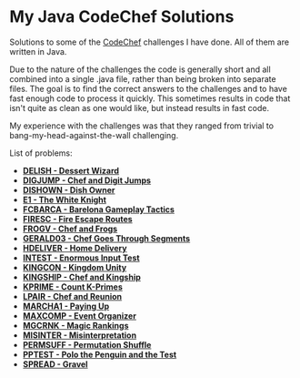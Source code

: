 # My Java CodeChef Solutions
Solutions to some of the [CodeChef](https://www.codechef.com/ "CodeChef") challenges I have done. All of them are written in Java.

Due to the nature of the challenges the code is generally short and all combined into a single .java file, rather than being broken into separate files.  The goal is to find the correct answers to the challenges and to have fast enough code to process it quickly.  This sometimes results in code that isn't quite as clean as one would like, but instead results in fast code.

My experience with the challenges was that they ranged from trivial to bang-my-head-against-the-wall challenging.

List of problems:
 
-  **[DELISH - Dessert Wizard](https://www.codechef.com/problems/DELISH)**
-  **[DIGJUMP - Chef and Digit Jumps](https://www.codechef.com/problems/DIGJUMP)**
-  **[DISHOWN - Dish Owner](https://www.codechef.com/problems/DISHOWN)**
-  **[E1 - The White Knight](https://www.codechef.com/problems/E1)**
-  **[FCBARCA - Barelona Gameplay Tactics](https://www.codechef.com/problems/FCBARCA)**
-  **[FIRESC - Fire Escape Routes](https://www.codechef.com/problems/FIRESC)**
-  **[FROGV - Chef and Frogs](https://www.codechef.com/problems/FROGV)**
-  **[GERALD03 - Chef Goes Through Segments](https://www.codechef.com/problems/GERALD03)**
-  **[HDELIVER - Home Delivery](https://www.codechef.com/problems/HDELIVER)**
-  **[INTEST - Enormous Input Test](https://www.codechef.com/problems/INTEST)**
-  **[KINGCON - Kingdom Unity](https://www.codechef.com/problems/KINGCON)**
-  **[KINGSHIP - Chef and Kingship](https://www.codechef.com/problems/KINGSHIP)**
-  **[KPRIME - Count K-Primes](https://www.codechef.com/problems/KPRIME)**
-  **[LPAIR - Chef and Reunion](https://www.codechef.com/problems/LPAIR)**
-  **[MARCHA1 - Paying Up](https://www.codechef.com/problems/MARCHA1)**
-  **[MAXCOMP - Event Organizer](https://www.codechef.com/problems/MAXCOMP)**
-  **[MGCRNK - Magic Rankings](https://www.codechef.com/problems/MGCRNK)**
-  **[MISINTER - Misinterpretation](https://www.codechef.com/problems/MISINTER)**
-  **[PERMSUFF - Permutation Shuffle](https://www.codechef.com/problems/PERMSUFF)**
-  **[PPTEST - Polo the Penguin and the Test](https://www.codechef.com/problems/PPTEST)**
-  **[SPREAD - Gravel](https://www.codechef.com/problems/SPREAD)**